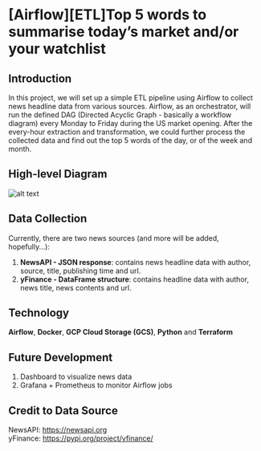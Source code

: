 # [Airflow][ETL]Top 5 words to summarise today’s market and/or your watchlist

## Introduction
In this project, we will set up a simple ETL pipeline using Airflow to collect news headline data from various sources. Airflow, as an orchestrator, will run the defined DAG (Directed Acyclic Graph - basically a workflow diagram) every Monday to Friday during the US market opening. After the every-hour extraction and transformation, we could further process the collected data and find out the top 5 words of the day, or of the week and month.

## High-level Diagram
![alt text](https://i.imgur.com/P4HiTPF.jpg)


## Data Collection
Currently, there are two news sources (and more will be added, hopefully...):
1. **NewsAPI - JSON response**: contains news headline data with author, source, title, publishing time and url.
2. **yFinance - DataFrame structure**: contains headline data with author, news title, news contents and url.

## Technology
**Airflow**, **Docker**, **GCP Cloud Storage (GCS)**, **Python** and **Terraform**

## Future Development 
1. Dashboard to visualize news data
2. Grafana + Prometheus to monitor Airflow jobs 

## Credit to Data Source
NewsAPI: https://newsapi.org <br/>
yFinance: https://pypi.org/project/yfinance/



